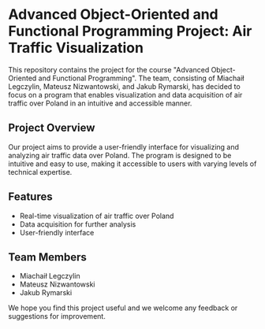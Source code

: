 # Advanced Object-Oriented and Functional Programming Project: Air Traffic Visualization

This repository contains the project for the course "Advanced Object-Oriented and Functional Programming". The team, consisting of Miachaił Legczylin, Mateusz Nizwantowski, and Jakub Rymarski, has decided to focus on a program that enables visualization and data acquisition of air traffic over Poland in an intuitive and accessible manner.

## Project Overview

Our project aims to provide a user-friendly interface for visualizing and analyzing air traffic data over Poland. The program is designed to be intuitive and easy to use, making it accessible to users with varying levels of technical expertise.

## Features

* Real-time visualization of air traffic over Poland
* Data acquisition for further analysis
* User-friendly interface

## Team Members

* Miachaił Legczylin
* Mateusz Nizwantowski
* Jakub Rymarski

We hope you find this project useful and we welcome any feedback or suggestions for improvement.
